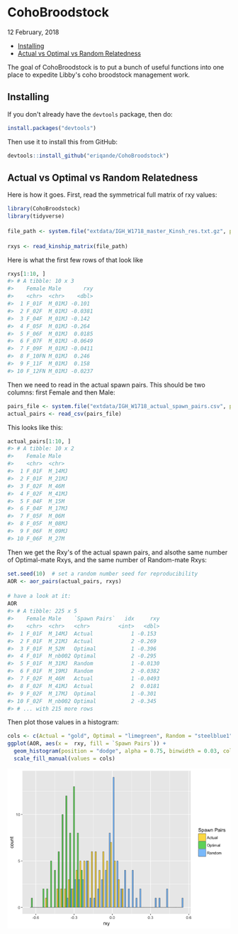 CohoBroodstock
================
12 February, 2018

-   [Installing](#installing)
-   [Actual vs Optimal vs Random Relatedness](#actual-vs-optimal-vs-random-relatedness)

<!-- README.md is generated from README.Rmd. Please edit that file -->
The goal of CohoBroodstock is to put a bunch of useful functions into one place to expedite Libby's coho broodstock management work.

Installing
----------

If you don't already have the `devtools` package, then do:

``` r
install.packages("devtools")
```

Then use it to install this from GitHub:

``` r
devtools::install_github("eriqande/CohoBroodstock")
```

Actual vs Optimal vs Random Relatedness
---------------------------------------

Here is how it goes. First, read the symmetrical full matrix of rxy values:

``` r
library(CohoBroodstock)
library(tidyverse)

file_path <- system.file("extdata/IGH_W1718_master_Kinsh_res.txt.gz", package = "CohoBroodstock")

rxys <- read_kinship_matrix(file_path)
```

Here is what the first few rows of that look like

``` r
rxys[1:10, ]
#> # A tibble: 10 x 3
#>    Female Male       rxy
#>    <chr>  <chr>    <dbl>
#>  1 F_01F  M_01MJ -0.101 
#>  2 F_02F  M_01MJ -0.0381
#>  3 F_04F  M_01MJ -0.142 
#>  4 F_05F  M_01MJ -0.264 
#>  5 F_06F  M_01MJ  0.0185
#>  6 F_07F  M_01MJ -0.0649
#>  7 F_09F  M_01MJ -0.0411
#>  8 F_10FN M_01MJ  0.246 
#>  9 F_11F  M_01MJ  0.158 
#> 10 F_12FN M_01MJ -0.0237
```

Then we need to read in the actual spawn pairs. This should be two columns: first Female and then Male:

``` r
pairs_file <- system.file("extdata/IGH_W1718_actual_spawn_pairs.csv", package = "CohoBroodstock")
actual_pairs <- read_csv(pairs_file)
```

This looks like this:

``` r
actual_pairs[1:10, ]
#> # A tibble: 10 x 2
#>    Female Male  
#>    <chr>  <chr> 
#>  1 F_01F  M_14MJ
#>  2 F_01F  M_21MJ
#>  3 F_02F  M_46M 
#>  4 F_02F  M_41MJ
#>  5 F_04F  M_15M 
#>  6 F_04F  M_17MJ
#>  7 F_05F  M_06M 
#>  8 F_05F  M_08MJ
#>  9 F_06F  M_09MJ
#> 10 F_06F  M_27M
```

Then we get the Rxy's of the actual spawn pairs, and alsothe same number of Optimal-mate Rxys, and the same number of Random-mate Rxys:

``` r
set.seed(10)  # set a random number seed for reproducibility
AOR <- aor_pairs(actual_pairs, rxys)

# have a look at it:
AOR
#> # A tibble: 225 x 5
#>    Female Male    `Spawn Pairs`   idx     rxy
#>    <chr>  <chr>   <chr>         <int>   <dbl>
#>  1 F_01F  M_14MJ  Actual            1 -0.153 
#>  2 F_01F  M_21MJ  Actual            2 -0.269 
#>  3 F_01F  M_52M   Optimal           1 -0.396 
#>  4 F_01F  M_nb002 Optimal           2 -0.295 
#>  5 F_01F  M_31MJ  Random            1 -0.0130
#>  6 F_01F  M_19MJ  Random            2 -0.0382
#>  7 F_02F  M_46M   Actual            1 -0.0493
#>  8 F_02F  M_41MJ  Actual            2  0.0181
#>  9 F_02F  M_17MJ  Optimal           1 -0.301 
#> 10 F_02F  M_nb002 Optimal           2 -0.345 
#> # ... with 215 more rows
```

Then plot those values in a histogram:

``` r
cols <- c(Actual = "gold", Optimal = "limegreen", Random = "steelblue1")
ggplot(AOR, aes(x =  rxy, fill = `Spawn Pairs`)) +
  geom_histogram(position = "dodge", alpha = 0.75, binwidth = 0.03, color = "black", size = 0.2) +
  scale_fill_manual(values = cols)
```

![](readme-figs/aor_histo1-1.png)

